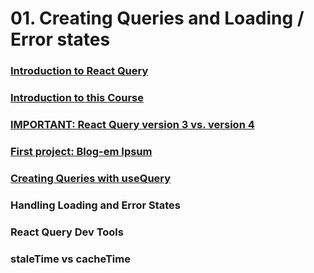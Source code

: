 # 01. Creating Queries and Loading / Error states

### [Introduction to React Query](https://github.com/paolochang/udemy-react-query/tree/01-create-queries/01-create-queries-and-loading-states/01-introduction-to-react-query)

### [Introduction to this Course](https://github.com/paolochang/udemy-react-query/tree/01-create-queries/01-create-queries-and-loading-states/02-Introduction-to-this-course)

### [IMPORTANT: React Query version 3 vs. version 4](https://github.com/paolochang/udemy-react-query/tree/01-create-queries/01-create-queries-and-loading-states/03-important-react-query-ver3-vs-ver4)

### [First project: Blog-em Ipsum](https://github.com/paolochang/udemy-react-query/tree/01-create-queries/01-create-queries-and-loading-states/04-first-project-blog-em-ipsum)

### [Creating Queries with useQuery](https://github.com/paolochang/udemy-react-query/tree/01-create-queries/01-create-queries-and-loading-states/06-creating-queries-with-usequery)

### Handling Loading and Error States

### React Query Dev Tools

### staleTime vs cacheTime

